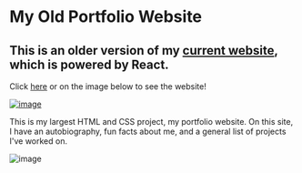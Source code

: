 # My Old Portfolio Website
## This is an older version of my [current website](https://edmond-luu.github.io), which is powered by React. ##


Click [here](https://edmond-luu.github.io/oldWebsite) or on the image below to see the website!

[![image](https://user-images.githubusercontent.com/26613209/184556339-6b0c1af1-0b99-44f7-8209-1c1dd30befff.png)](https://edmond-luu.github.io/oldWebsite)

This is my largest HTML and CSS project, my portfolio website. On this site, I have an autobiography, fun facts about me, and a general list of projects I've worked on.

![image](https://user-images.githubusercontent.com/26613209/187801182-00a5faea-66dc-44da-b6bd-518187d1a799.png)
